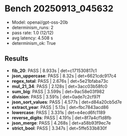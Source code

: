 # Bench 20250913_045632
- Model: openai/gpt-oss-20b
- determinism_runs: 2
- pass rate: 1.0 (12/12)
- avg latency: 4.508 s
- determinism_ok: True

## Results
- **fib_20**: PASS | 8.933s | det=c171530817c1
- **json_uppercase**: PASS | 8.32s | det=6621cdc917c4
- **regex_total**: PASS | 2.676s | det=5e21bfaba73c
- **mul_21_34**: PASS | 2.128s | det=3acc03b58fc0
- **sum_big**: PASS | 3.599s | det=9ac58e03f982
- **division**: PASS | 3.591s | det=0ade7c2cf97f
- **json_sort_values**: PASS | 4.577s | det=d84a20cb5d7e
- **extract_year**: PASS | 5.13s | det=fbc7843acd86
- **lowercase**: PASS | 3.331s | det=e4ecd6fc1189
- **reverse_digits**: PASS | 4.191s | det=8f7a4cf1d8fb
- **json_merge**: PASS | 4.268s | det=a58b93f9ec7e
- **strict_bool**: PASS | 3.347s | det=5ffe533b830f